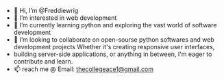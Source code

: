 - 👋 Hi, I’m @Freddiewrig
- 👀 I’m interested in web development
- 🌱 I’m currently learning python and exploring the vast world of software development
- 💞️ I’m looking to collaborate on open-sourse python softwares and web development projects Whether it's creating responsive user interfaces,
- building server-side applications, or anything in between, I'm eager to contribute and learn.
- 📫 reach me @ Email: thecollegeace1@gmail.com
<!---
Freddiewrig/Freddiewrig is a ✨ special ✨ repository because its `README.md` (this file) appears on your GitHub profile.
You can click the Preview link to take a look at your changes.
--->
